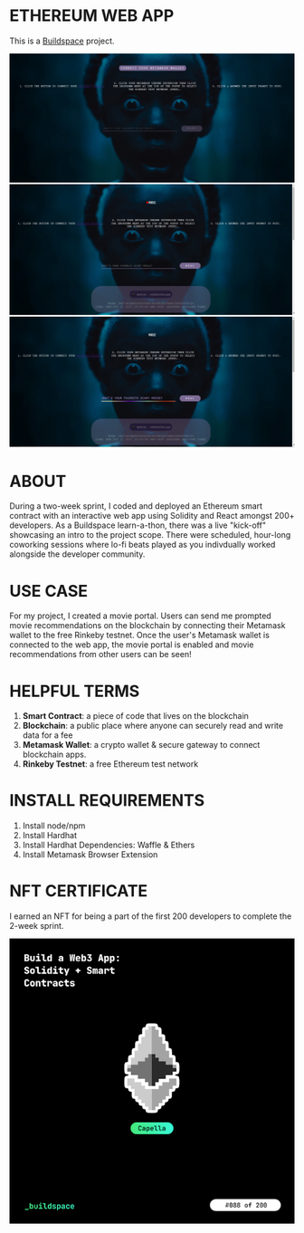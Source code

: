 # ETHEREUM WEB APP

This is a [Buildspace](https://buildspace.so/) project.

![Movie App](ethereum_app.png)
![Movie App](ethereum_app_2.png)
![Movie App](ethereum_app_3.png)


# ABOUT

During a two-week sprint, I coded and deployed an Ethereum smart contract with an interactive web app using Solidity and React amongst 200+ developers.
As a Buildspace learn-a-thon, there was a live "kick-off" showcasing an intro to the project scope. There were scheduled, hour-long coworking sessions
where lo-fi beats played as you indivdually worked alongside the developer community.

# USE CASE

For my project, I created a movie portal. Users can send me prompted movie recommendations on the blockchain by connecting their Metamask wallet to 
the free Rinkeby testnet. Once the user's Metamask wallet is connected to the web app, the movie portal is enabled and movie recommendations from
other users can be seen!

# HELPFUL TERMS
1. __Smart Contract__: a piece of code that lives on the blockchain
2. __Blockchain__: a public place where anyone can securely read and write data for a fee
3. __Metamask Wallet__: a crypto wallet & secure gateway to connect blockchain apps.
4. __Rinkeby Testnet__: a free Ethereum test network

# INSTALL REQUIREMENTS

1. Install node/npm
2. Install Hardhat
3. Install Hardhat Dependencies: Waffle & Ethers
4. Install Metamask Browser Extension

# NFT CERTIFICATE

I earned an NFT for being a part of the first 200 developers to complete the 2-week sprint.

![Movie App](SolidityNFT.png)
